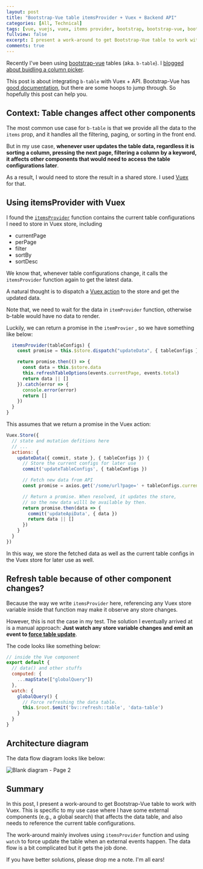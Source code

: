 ```yaml
---
layout: post
title: "Bootstrap-Vue table itemsProvider + Vuex + Backend API"
categories: [All, Technical]
tags: [vue, vuejs, vuex, items provider, bootstrap, bootstrap-vue, bootstrap tables, btable, BTable]
fullview: false
excerpt: I present a work-around to get Bootstrap-Vue table to work with Vuex.
comments: true
---
```


Recently I've been using [bootstrap-vue](https://bootstrap-vue.org/) tables (aka. `b-table`). I [blogged about buidling a column picker](https://blog.junjizhi.com/all/technical/2021/01/07/boostrap-vue-columns-picker.html).

This post is about integrating `b-table` with Vuex + API. Bootstrap-Vue has [good documentation](https://bootstrap-vue.org/docs/components/table), but there are some hoops to jump through. So hopefully this post can help you.

## Context: Table changes affect other components
The most common use case for `b-table` is that we provide all the data to the `items`  prop, and it handles all the filtering, paging, or sorting in the front end.

But in my use case, **whenever user updates the table data, regardless it is sorting a column, pressing the next page, filtering a column by a keyword, it affects other components that would need to access the table configurations later**.

As a result, I would need to store the result in a shared store. I used [Vuex](https://vuex.vuejs.org/) for that.

## Using itemsProvider with Vuex
I found the [`itemsProvider`](https://bootstrap-vue.org/docs/components/table#using-items-provider-functions) function contains the current table configurations I need to store in Vuex store, including

- currentPage
- perPage
- filter
- sortBy
- sortDesc

We know that, whenever table configurations change, it calls the `itemsProvider` function again to get the latest data.

A natural thought is to dispatch a [Vuex action](https://vuex.vuejs.org/guide/actions.html) to the store and get the updated data.

Note that, we need to wait for the data in `itemProvider` function, otherwise b-table would have no data to render.

Luckily, we can return a promise in the `itemProvier` , so we have something like below:

```js
  itemsProvider(tableConfigs) {
    const promise = this.$store.dispatch("updateData", { tableConfigs })

    return promise.then(() => {
      const data = this.$store.data
      this.refreshTableOptions(events.currentPage, events.total)
      return data || []
    }).catch(error => {
      console.error(error)
      return []
    })
  }
}
```

This assumes that we return a promise in the Vuex action:

```js
Vuex.Store({
  // state and mutation defitions here
  // ...
  actions: {
    updateData({ commit, state }, { tableConfigs }) {
      // Store the current configs for later use
      commit('updateTableConfigs', { tableConfigs })

      // Fetch new data from API
      const promise = axios.get('/some/url?page=' + tableConfigs.currentPage + '&size=' + tableConfigs.perPage)

      // Return a promise. When resolved, it updates the store,
      // so the new data willl be available by then.
      return promise.then(data => {
        commit('updateApiData', { data })
        return data || []
      })
    }
  }
})
```

In this way, we store the fetched data as well as the current table configs in the Vuex store for later use as well.

## Refresh table because of other component changes?

Because the way we write `itemsProvider` here, referencing any Vuex store variable inside that function may make it observe any store changes.

However, this is not the case in my test. The solution I eventually arrived at is a manual approach: **Just watch any store variable changes and emit an event to [force table update](https://bootstrap-vue.org/docs/components/table#force-refreshing-of-table-data)**.

The code looks like something below:

```js
// inside the Vue component
export default {
  // data() and other stuffs
  computed: {
    ...mapState(["globalQuery"])
  },
  watch: {
    globalQuery() {
      // Force refreshing the data table.
      this.$root.$emit('bv::refresh::table', 'data-table')
    }
  }
}
```


## Architecture diagram
The data flow diagram looks like below:

![Blank diagram - Page 2](https://user-images.githubusercontent.com/2715151/111934789-8078e200-8a98-11eb-8bd7-baabfb16a436.png)

## Summary

In this post, I present a work-around to get Bootstrap-Vue table to work with Vuex. This is specific to my use case where I have some external components (e.g., a global search) that affects the data table, and also needs to reference the current table configurations.

The work-around mainly involves using `itemsProvider` function and using `watch` to force update the table when an external events happen. The data flow is a bit complicated but it gets the job done.

If you have better solutions, please drop me a note. I'm all ears!